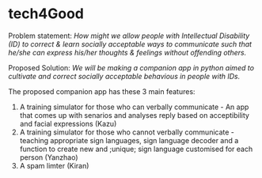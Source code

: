 # tech4Good

Problem statement: *How might we allow people with Intellectual Disability (ID) to correct & learn socially acceptable ways to communicate such that he/she can express his/her thoughts & feelings without offending others.*

Proposed Solution: *We will be making a companion app in python aimed to cultivate and correct socially acceptable behavious in people with IDs.*

The proposed companion app has these 3 main features:
1. A training simulator for those who can verbally communicate - An app that comes up with senarios and analyses reply based on acceptibility and facial expressions (Kazu)
2. A training simulator for those who cannot verbally communicate - teaching appropriate sign languages, sign language decoder and a function to create new and ;unique; sign language customised for each person (Yanzhao)
3. A spam limter (Kiran)
